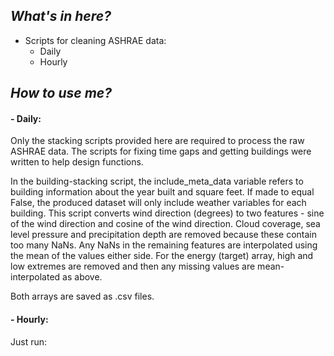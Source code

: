 ## _What's in here?_

- Scripts for cleaning ASHRAE data:
  - Daily
  - Hourly

## _How to use me?_

#### - Daily: 
Only the stacking scripts provided here are required to process the raw ASHRAE data. The scripts for fixing time gaps and getting buildings were written to help design functions.

In the building-stacking script, the include_meta_data variable refers to building information about the year built and square feet. If made to equal False, the produced dataset will only include weather variables for each building.
This script converts wind direction (degrees) to two features - sine of the wind direction and cosine of the wind direction. Cloud coverage, sea level pressure and precipitation depth are removed because these contain too many NaNs. Any NaNs in the remaining features are interpolated using the mean of the values either side.
For the energy (target) array, high and low extremes are removed and then any missing values are mean-interpolated as above.

Both arrays are saved as .csv files.


#### - Hourly:
Just run: 
```


```

